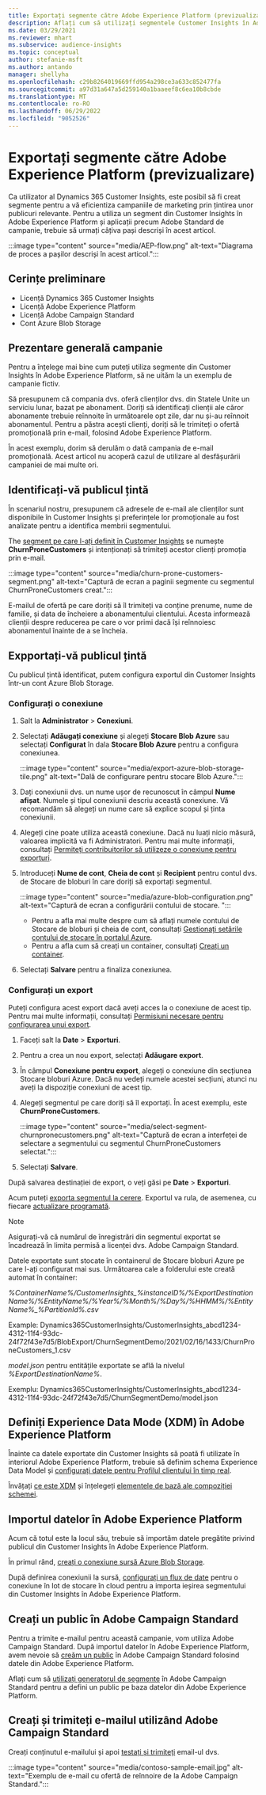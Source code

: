 ```yaml
---
title: Exportați segmente către Adobe Experience Platform (previzualizare)
description: Aflați cum să utilizați segmentele Customer Insights în Adobe Experience Platform.
ms.date: 03/29/2021
ms.reviewer: mhart
ms.subservice: audience-insights
ms.topic: conceptual
author: stefanie-msft
ms.author: antando
manager: shellyha
ms.openlocfilehash: c29b8264019669ffd954a298ce3a633c852477fa
ms.sourcegitcommit: a97d31a647a5d259140a1baaeef8c6ea10b8cbde
ms.translationtype: MT
ms.contentlocale: ro-RO
ms.lasthandoff: 06/29/2022
ms.locfileid: "9052526"
---
```

# <a name="export-segments-to-adobe-experience-platform-preview"></a>Exportați segmente către Adobe Experience Platform (previzualizare)

Ca utilizator al Dynamics 365 Customer Insights, este posibil să fi creat segmente pentru a vă eficientiza campaniile de marketing prin țintirea unor publicuri relevante. Pentru a utiliza un segment din Customer Insights în Adobe Experience Platform și aplicații precum Adobe Standard de campanie, trebuie să urmați câțiva pași descriși în acest articol.

:::image type="content" source="media/AEP-flow.png" alt-text="Diagrama de proces a pașilor descriși în acest articol.":::

## <a name="prerequisites"></a>Cerințe preliminare

-   Licență Dynamics 365 Customer Insights
-   Licență Adobe Experience Platform
-   Licență Adobe Campaign Standard
-   Cont Azure Blob Storage

## <a name="campaign-overview"></a>Prezentare generală campanie

Pentru a înțelege mai bine cum puteți utiliza segmente din Customer Insights în Adobe Experience Platform, să ne uităm la un exemplu de campanie fictiv.

Să presupunem că compania dvs. oferă clienților dvs. din Statele Unite un serviciu lunar, bazat pe abonament. Doriți să identificați clienții ale căror abonamente trebuie reînnoite în următoarele opt zile, dar nu și-au reînnoit abonamentul. Pentru a păstra acești clienți, doriți să le trimiteți o ofertă promoțională prin e-mail, folosind Adobe Experience Platform.

În acest exemplu, dorim să derulăm o dată campania de e-mail promoțională. Acest articol nu acoperă cazul de utilizare al desfășurării campaniei de mai multe ori.

## <a name="identify-your-target-audience"></a>Identificați-vă publicul țintă

În scenariul nostru, presupunem că adresele de e-mail ale clienților sunt disponibile în Customer Insights și preferințele lor promoționale au fost analizate pentru a identifica membrii segmentului.

The [segment pe care l-ați definit în Customer Insights](segments.md) se numește **ChurnProneCustomers** și intenționați să trimiteți acestor clienți promoția prin e-mail.

:::image type="content" source="media/churn-prone-customers-segment.png" alt-text="Captură de ecran a paginii segmente cu segmentul ChurnProneCustomers creat.":::

E-mailul de ofertă pe care doriți să îl trimiteți va conține prenume, nume de familie, și data de încheiere a abonamentului clientului. Acesta informează clienții despre reducerea pe care o vor primi dacă își reînnoiesc abonamentul înainte de a se încheia.

## <a name="export-your-target-audience"></a>Expportați-vă publicul țintă

Cu publicul țintă identificat, putem configura exportul din Customer Insights într-un cont Azure Blob Storage.

### <a name="configure-a-connection"></a>Configurați o conexiune

1. Salt la **Administrator** > **Conexiuni**.

1. Selectați **Adăugați conexiune** și alegeți **Stocare Blob Azure** sau selectați **Configurat** în dala **Stocare Blob Azure** pentru a configura conexiunea.

   :::image type="content" source="media/export-azure-blob-storage-tile.png" alt-text="Dală de configurare pentru stocare Blob Azure."::: 

1. Dați conexiunii dvs. un nume ușor de recunoscut în câmpul **Nume afișat**. Numele și tipul conexiunii descriu această conexiune. Vă recomandăm să alegeți un nume care să explice scopul și ținta conexiunii.

1. Alegeți cine poate utiliza această conexiune. Dacă nu luați nicio măsură, valoarea implicită va fi Administratori. Pentru mai multe informații, consultați [Permiteți contribuitorilor să utilizeze o conexiune pentru exporturi](connections.md#allow-contributors-to-use-a-connection-for-exports).

1. Introduceți **Nume de cont**, **Cheia de cont** și **Recipient** pentru contul dvs. de Stocare de bloburi în care doriți să exportați segmentul.  
      
   :::image type="content" source="media/azure-blob-configuration.png" alt-text="Captură de ecran a configurării contului de stocare. "::: 
   
    - Pentru a afla mai multe despre cum să aflați numele contului de Stocare de bloburi și cheia de cont, consultați [Gestionați setările contului de stocare în portalul Azure](/azure/storage/common/storage-account-manage).
    - Pentru a afla cum să creați un container, consultați [Creați un container](/azure/storage/blobs/storage-quickstart-blobs-portal#create-a-container).

1. Selectați **Salvare** pentru a finaliza conexiunea. 

### <a name="configure-an-export"></a>Configurați un export

Puteți configura acest export dacă aveți acces la o conexiune de acest tip. Pentru mai multe informații, consultați [Permisiuni necesare pentru configurarea unui export](export-destinations.md#set-up-a-new-export).

1. Faceți salt la **Date** > **Exporturi**.

1. Pentru a crea un nou export, selectați **Adăugare export**.

1. În câmpul **Conexiune pentru export**, alegeți o conexiune din secțiunea Stocare bloburi Azure. Dacă nu vedeți numele acestei secțiuni, atunci nu aveți la dispoziție conexiuni de acest tip.

1. Alegeți segmentul pe care doriți să îl exportați. În acest exemplu, este **ChurnProneCustomers**.

   :::image type="content" source="media/select-segment-churnpronecustomers.png" alt-text="Captură de ecran a interfeței de selectare a segmentului cu segmentul ChurnProneCustomers selectat.":::

1. Selectați **Salvare**.

După salvarea destinației de export, o veți găsi pe **Date** > **Exporturi**.

Acum puteți [exporta segmentul la cerere](export-destinations.md#run-exports-on-demand). Exportul va rula, de asemenea, cu fiecare [actualizare programată](system.md).

> [!NOTE]
> Asigurați-vă că numărul de înregistrări din segmentul exportat se încadrează în limita permisă a licenței dvs. Adobe Campaign Standard.

Datele exportate sunt stocate în containerul de Stocare bloburi Azure pe care l-ați configurat mai sus. Următoarea cale a folderului este creată automat în container:

*%ContainerName%/CustomerInsights_%instanceID%/%ExportDestinationName%/%EntityName%/%Year%/%Month%/%Day%/%HHMM%/%EntityName%_%PartitionId%.csv*

Example: Dynamics365CustomerInsights/CustomerInsights_abcd1234-4312-11f4-93dc-24f72f43e7d5/BlobExport/ChurnSegmentDemo/2021/02/16/1433/ChurnProneCustomers_1.csv

*model.json* pentru entitățile exportate se află la nivelul *%ExportDestinationName%*.

Exemplu: Dynamics365CustomerInsights/CustomerInsights_abcd1234-4312-11f4-93dc-24f72f43e7d5/ChurnSegmentDemo/model.json

## <a name="define-experience-data-model-xdm-in-adobe-experience-platform"></a>Definiți Experience Data Mode (XDM) în Adobe Experience Platform

Înainte ca datele exportate din Customer Insights să poată fi utilizate în interiorul Adobe Experience Platform, trebuie să definim schema Experience Data Model și [configurați datele pentru Profilul clientului în timp real](https://experienceleague.adobe.com/docs/experience-platform/profile/tutorials/dataset-configuration.html#tutorials).

Învățați [ce este XDM](https://experienceleague.adobe.com/docs/experience-platform/xdm/home.html) și înțelegeți [elementele de bază ale compoziției schemei](https://experienceleague.adobe.com/docs/experience-platform/xdm/schema/composition.html#schema).

## <a name="import-data-into-adobe-experience-platform"></a>Importul datelor în Adobe Experience Platform

Acum că totul este la locul său, trebuie să importăm datele pregătite privind publicul din Customer Insights în Adobe Experience Platform.

În primul rând, [creați o conexiune sursă Azure Blob Storage](https://experienceleague.adobe.com/docs/experience-platform/sources/ui-tutorials/create/cloud-storage/blob.html#getting-started).    

După definirea conexiunii la sursă, [configurați un flux de date](https://experienceleague.adobe.com/docs/experience-platform/sources/ui-tutorials/dataflow/cloud-storage.html#ui-tutorials) pentru o conexiune în lot de stocare în cloud pentru a importa ieșirea segmentului din Customer Insights în Adobe Experience Platform.

## <a name="create-an-audience-in-adobe-campaign-standard"></a>Creați un public în Adobe Campaign Standard

Pentru a trimite e-mailul pentru această campanie, vom utiliza Adobe Campaign Standard. După importul datelor în Adobe Experience Platform, avem nevoie să [creăm un public](https://experienceleague.adobe.com/docs/campaign-standard/using/profiles-and-audiences/get-started-profiles-and-audiences.html#permission) în Adobe Campaign Standard folosind datele din Adobe Experience Platform.


Aflați cum să [utilizați generatorul de segmente](https://experienceleague.adobe.com/docs/campaign-standard/using/integrating-with-adobe-cloud/adobe-experience-platform/audience-destinations/aep-using-segment-builder.html) în Adobe Campaign Standard pentru a defini un public pe baza datelor din Adobe Experience Platform.

## <a name="create-and-send-the-email-using-adobe-campaign-standard"></a>Creați și trimiteți e-mailul utilizând Adobe Campaign Standard

Creați conținutul e-mailului și apoi [testați și trimiteți](https://experienceleague.adobe.com/docs/campaign-standard/using/testing-and-sending/get-started-sending-messages.html#preparing-and-testing-messages) email-ul dvs.

:::image type="content" source="media/contoso-sample-email.jpg" alt-text="Exemplu de e-mail cu ofertă de reînnoire de la Adobe Campaign Standard.":::

